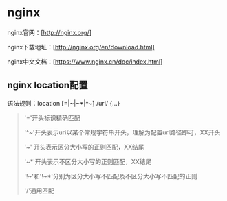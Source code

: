 # nginx

nginx官网：[http://nginx.org/]

nginx下载地址：[http://nginx.org/en/download.html]

nginx中文文档：[https://www.nginx.cn/doc/index.html]


## nginx location配置

语法规则：location [=|~|~*|^~] /uri/ {...}

> '='开头标识精确匹配
>
> '^~'开头表示uri以某个常规字符串开头，理解为配置url路径即可，XX开头
>
> '~' 开头表示区分大小写的正则匹配，XX结尾
>
> '~*'开头表示不区分大小写的正则匹配，XX结尾
>
> '!~'和'!~*'分别为区分大小写不匹配及不区分大小写不匹配的正则
>
> '/'通用匹配
